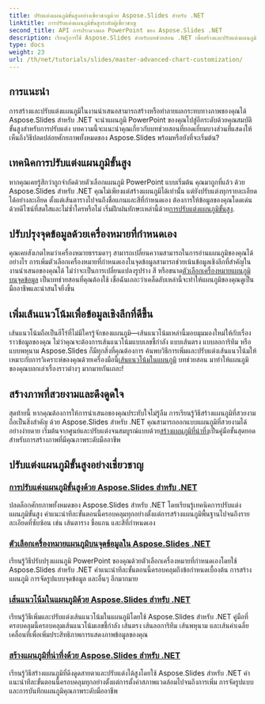 ```yaml
---
title: ปรับแต่งแผนภูมิขั้นสูงอย่างเชี่ยวชาญด้วย Aspose.Slides สำหรับ .NET
linktitle: การปรับแต่งแผนภูมิขั้นสูงระดับผู้เชี่ยวชาญ
second_title: API การประมวลผล PowerPoint ของ Aspose.Slides .NET
description: เรียนรู้การใช้ Aspose.Slides สำหรับบทช่วยสอน .NET เพื่อสร้างและปรับแต่งแผนภูมิ เรียนรู้เทคนิคขั้นสูงสำหรับเส้นแนวโน้ม เครื่องหมาย และการแสดงภาพข้อมูลที่น่าทึ่ง
type: docs
weight: 23
url: /th/net/tutorials/slides/master-advanced-chart-customization/
---
```

## การแนะนำ

การสร้างและปรับแต่งแผนภูมิในงานนำเสนอสามารถสร้างหรือทำลายผลกระทบทางภาพของคุณได้ Aspose.Slides สำหรับ .NET จะนำแผนภูมิ PowerPoint ของคุณไปสู่อีกระดับด้วยคุณสมบัติขั้นสูงสำหรับการปรับแต่ง บทความนี้จะแนะนำคุณเกี่ยวกับบทช่วยสอนที่ยอดเยี่ยมบางส่วนที่แสดงให้เห็นถึงวิธีปลดปล่อยศักยภาพทั้งหมดของ Aspose.Slides พร้อมหรือยังที่จะเริ่มต้น?

## เทคนิคการปรับแต่งแผนภูมิขั้นสูง

 หากคุณเคยรู้สึกว่าถูกจำกัดด้วยตัวเลือกแผนภูมิ PowerPoint แบบเริ่มต้น คุณมาถูกที่แล้ว ด้วย Aspose.Slides สำหรับ .NET คุณไม่เพียงแต่สร้างแผนภูมิได้เท่านั้น แต่ยังปรับแต่งทุกรายละเอียดได้อย่างละเอียด ตั้งแต่เส้นตารางไปจนถึงชื่อแกนและสีที่กำหนดเอง ต้องการให้ข้อมูลของคุณโดดเด่นด้วยดีไซน์ที่สดใสและไม่ซ้ำใครหรือไม่ เริ่มฝึกฝนทักษะเหล่านี้ด้วย[การปรับแต่งแผนภูมิขั้นสูง](./advanced-chart-customization/).

## ปรับปรุงจุดข้อมูลด้วยเครื่องหมายที่กำหนดเอง

คุณเคยสังเกตไหมว่าเครื่องหมายธรรมดาๆ สามารถเปลี่ยนความสามารถในการอ่านแผนภูมิของคุณได้อย่างไร การเพิ่มตัวเลือกเครื่องหมายที่กำหนดเองในจุดข้อมูลสามารถช่วยเน้นข้อมูลเชิงลึกที่สำคัญในงานนำเสนอของคุณได้ ไม่ว่าจะเป็นการเปลี่ยนแปลงรูปร่าง สี หรือขนาด[ตัวเลือกเครื่องหมายแผนภูมิบนจุดข้อมูล](./chart-marker-options/) เป็นบทช่วยสอนที่คุณต้องใช้ เชื่อฉันเถอะว่าเคล็ดลับเหล่านี้จะทำให้แผนภูมิของคุณดูเป็นมืออาชีพและน่าสนใจยิ่งขึ้น

## เพิ่มเส้นแนวโน้มเพื่อข้อมูลเชิงลึกที่ดีขึ้น

 เส้นแนวโน้มถือเป็นฮีโร่ที่ไม่มีใครรู้จักของแผนภูมิ—เส้นแนวโน้มเหล่านี้มอบมุมมองใหม่ให้กับเรื่องราวข้อมูลของคุณ ไม่ว่าคุณจะต้องการเส้นแนวโน้มแบบเลขชี้กำลัง แบบเส้นตรง แบบลอการิทึม หรือแบบพหุนาม Aspose.Slides ก็มีทุกสิ่งที่คุณต้องการ ค้นพบวิธีการเพิ่มและปรับแต่งเส้นแนวโน้มให้เหมาะกับการวิเคราะห์ของคุณด้วยเครื่องมือนี้[เส้นแนวโน้มในแผนภูมิ](./trend-lines-in-charts/) บทช่วยสอน มาทำให้แผนภูมิของคุณบอกเล่าเรื่องราวต่างๆ มากมายกันเถอะ!

## สร้างภาพที่สวยงามและดึงดูดใจ

สุดท้ายนี้ หากคุณต้องการให้การนำเสนอของคุณประทับใจไม่รู้ลืม การเรียนรู้วิธีสร้างแผนภูมิที่สวยงามถือเป็นสิ่งสำคัญ ด้วย Aspose.Slides สำหรับ .NET คุณสามารถออกแบบแผนภูมิที่สวยงามได้อย่างง่ายดาย เริ่มต้นจากศูนย์และปรับแต่งจนสมบูรณ์แบบด้วย[สร้างแผนภูมิที่น่าทึ่ง](./create-stunning-chart/)เป็นคู่มือขั้นสุดยอดสำหรับการสร้างภาพที่มีคุณภาพระดับมืออาชีพ

## ปรับแต่งแผนภูมิขั้นสูงอย่างเชี่ยวชาญ
### [การปรับแต่งแผนภูมิขั้นสูงด้วย Aspose.Slides สำหรับ .NET](./advanced-chart-customization/)
ปลดล็อกศักยภาพทั้งหมดของ Aspose.Slides สำหรับ .NET โดยเรียนรู้เทคนิคการปรับแต่งแผนภูมิขั้นสูง คำแนะนำทีละขั้นตอนนี้ครอบคลุมทุกอย่างตั้งแต่การสร้างแผนภูมิพื้นฐานไปจนถึงรายละเอียดที่ซับซ้อน เช่น เส้นตาราง ชื่อแกน และสีที่กำหนดเอง
### [ตัวเลือกเครื่องหมายแผนภูมิบนจุดข้อมูลใน Aspose.Slides .NET](./chart-marker-options/)
เรียนรู้วิธีปรับปรุงแผนภูมิ PowerPoint ของคุณด้วยตัวเลือกเครื่องหมายที่กำหนดเองโดยใช้ Aspose.Slides สำหรับ .NET คำแนะนำทีละขั้นตอนนี้ครอบคลุมถึงข้อกำหนดเบื้องต้น การสร้างแผนภูมิ การจัดรูปแบบจุดข้อมูล และอื่นๆ อีกมากมาย
### [เส้นแนวโน้มในแผนภูมิด้วย Aspose.Slides สำหรับ .NET](./trend-lines-in-charts/)
เรียนรู้วิธีเพิ่มและปรับแต่งเส้นแนวโน้มในแผนภูมิโดยใช้ Aspose.Slides สำหรับ .NET คู่มือที่ครอบคลุมนี้ครอบคลุมเส้นแนวโน้มเลขชี้กำลัง เส้นตรง เส้นลอการิทึม เส้นพหุนาม และเส้นค่าเฉลี่ยเคลื่อนที่เพื่อเพิ่มประสิทธิภาพการแสดงภาพข้อมูลของคุณ
### [สร้างแผนภูมิที่น่าทึ่งด้วย Aspose.Slides สำหรับ .NET](./create-stunning-chart/)
เรียนรู้วิธีสร้างแผนภูมิที่ดึงดูดสายตาและปรับแต่งได้สูงโดยใช้ Aspose.Slides สำหรับ .NET คำแนะนำทีละขั้นตอนนี้ครอบคลุมทุกอย่างตั้งแต่การตั้งค่าสภาพแวดล้อมไปจนถึงการเพิ่ม การจัดรูปแบบ และการบันทึกแผนภูมิคุณภาพระดับมืออาชีพ